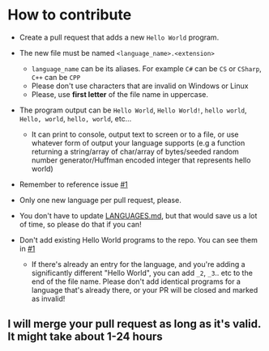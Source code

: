 # How to contribute
- Create a pull request that adds a new `Hello World` program.
- The new file must be named `<language_name>.<extension>`
  - `language_name` can be its aliases. For example `C#` can be `CS` or `CSharp`, `C++` can be `CPP`
  - Please don't use characters that are invalid on Windows or Linux
  - Please, use **first letter** of the file name in uppercase.
- The program output can be `Hello World`, `Hello World!`, `hello world`, `Hello, world`, `hello, world`, etc... 
  - It can print to console, output text to screen or to a file, or use whatever form of output your language supports (e.g a function returning a string/array of char/array of bytes/seeded random number generator/Huffman encoded integer that represents hello world)
  
- Remember to reference issue [#1](https://github.com/knightking100/hello-worlds/issues/1)
- Only one new language per pull request, please.
- You don't have to update [LANGUAGES.md](https://github.com/knightking100/hello-worlds/blob/master/LANGUAGES.md), but that would save us a lot of time, so please do that if you can!

- Don't add existing Hello World programs to the repo. You can see them in [#1](https://github.com/knightking100/hello-worlds/issues/1)

  - If there's already an entry for the language, and you're adding a significantly different "Hello World", you can add `_2`, `_3`.. etc to the end of the file name. Please don't add identical programs for a language that's already there, or your PR will be closed and marked as invalid!

## I will merge your pull request as long as it's valid. It might take about 1-24 hours
